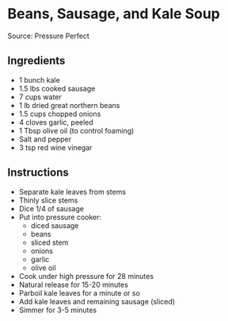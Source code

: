 # Beans, Sausage, and Kale Soup

Source: Pressure Perfect

## Ingredients

- 1 bunch kale
- 1.5 lbs cooked sausage
- 7 cups water
- 1 lb dried great northern beans
- 1.5 cups chopped onions
- 4 cloves garlic, peeled
- 1 Tbsp olive oil (to control foaming)
- Salt and pepper
- 3 tsp red wine vinegar

## Instructions

- Separate kale leaves from stems
- Thinly slice stems
- Dice 1/4 of sausage
- Put into pressure cooker:
  - diced sausage
  - beans
  - sliced stem
  - onions
  - garlic
  - olive oil
 - Cook under high pressure for 28 minutes
 - Natural release for 15-20 minutes
 - Parboil kale leaves for a minute or so
 - Add kale leaves and remaining sausage (sliced)
 - Simmer for 3-5 minutes
